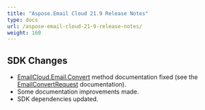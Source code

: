 ```yaml
---
title: "Aspose.Email Cloud 21.9 Release Notes"
type: docs
url: /aspose-email-cloud-21-9-release-notes/
weight: 160
---
```


## **SDK Changes**
- [EmailCloud.Email.Convert](/email/reference-email-api#convert) method documentation fixed (see the [EmailConvertRequest](/email/reference-model-email-convert-request/) documentation).
- Some documentation improvements made.
- SDK dependencies updated.
